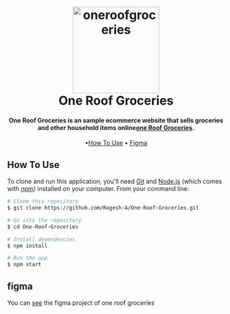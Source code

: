 
<h1 align="center">
  <br>
  <a href="https://www.oneroofgroceries.store/"><img src="https://www.oneroofgroceries.store/images/logo/logo.png" alt="oneroofgroceries" width="200"></a>
  <br>
  One Roof Groceries
  <br>
</h1>

<h4 align="center">One Roof Groceries is an sample ecommerce website that sells groceries and other household items online<a href="https://www.oneroofgroceries.store/" target="_blank">one Roof Groceries</a>.</h4>



<p align="center">
  •<a href="#how-to-use">How To Use</a> •
  <a href="#figma">Figma</a> 
</p>

## How To Use

To clone and run this application, you'll need [Git](https://git-scm.com) and [Node.js](https://nodejs.org/en/download/) (which comes with [npm](http://npmjs.com)) installed on your computer. From your command line:

```bash
# Clone this repository
$ git clone https://github.com/Ragesh-A/One-Roof-Groceries.git

# Go into the repository
$ cd One-Roof-Groceries

# Install dependencies
$ npm install

# Run the app
$ npm start
```

## figma

You can [see](https://www.figma.com/file/BWTf4nZBloGLvbJCQiAQXK/first-project?node-id=65%3A101&t=FbRMtQlghKIjWfg2-1) the figma project of one roof groceries

